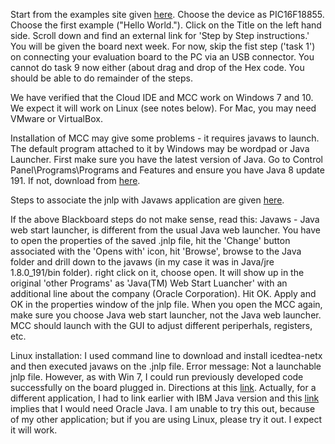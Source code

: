 
Start from the examples site given [here](https://mplabxpress.microchip.com/mplabcloud/example). Choose the device as PIC16F18855. Choose the first example ("Hello World.").  Click on the Title on the left hand side. Scroll down and find an external link for 'Step by Step instructions.' You will be given the board next week. For now, skip the fist step ('task 1') on connecting your evaluation board to the PC via an USB connector. You cannot do task 9 now either (about drag and drop of the Hex code. You should be able to do remainder of the steps. 

We have verified that the Cloud IDE and MCC work on Windows 7 and 10. We expect it will work on Linux (see notes below). For Mac, you may need VMware or VirtualBox. 

Installation of MCC may give some problems - it requires javaws to launch. The default program attached to it by Windows may be wordpad or Java Launcher. First make sure you have the latest version of Java. Go to Control Panel\Programs\Programs and Features and ensure you have Java 8 update 191. If not, download from [here](https://www.java.com/en/download/).  

Steps to associate the jnlp with Javaws application are given [here](https://blackboard.secure.force.com/btbb_exportarticlepdf?id=kA770000000CbF5CAK). 

If the above Blackboard steps do not make sense, read this: Javaws - Java web start launcher, is different from the usual Java web launcher. You have to open the properties of the saved .jnlp file, hit the 'Change' button associated with the 'Opens with' icon, hit 'Browse', browse to the Java folder and drill down to the javaws (in my case it was in Java/jre 1.8.0_191/bin folder). right click on it, choose open. It will show up in the original 'other Programs' as 'Java(TM) Web Start Luancher' with an additional line about the company (Oracle Corporation). Hit OK. Apply and OK in the properties window of the jnlp file. When you open the MCC again, make sure you choose Java web start launcher, not the Java web launcher. MCC should launch with the GUI to adjust different periperhals, registers, etc. 

Linux installation:  I used command line to download and install icedtea-netx and then executed javaws on the .jnlp file. Error message: Not a launchable jnlp file. However, as with Win 7, I could run previously developed code successfully on the board plugged in. Directions at this [link](https://askubuntu.com/questions/565016/how-to-run-a-jnlp-file-in-ubuntu-server). Actually, for a different application, I had to link earlier with IBM Java version and this [link](https://askubuntu.com/questions/293117/not-able-to-install-javaws) implies that I would need Oracle Java. I am unable to try this out, because of my other application; but if you are using Linux, please try it out. I expect it will work. 
